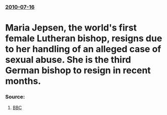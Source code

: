 ### [2010-07-16](/news/2010/07/16/index.md)

# Maria Jepsen, the world's first female Lutheran bishop, resigns due to her handling of an alleged case of sexual abuse. She is the third German bishop to resign in recent months. 




### Source:

1. [BBC](http://www.bbc.co.uk/news/world-europe-10667687)
